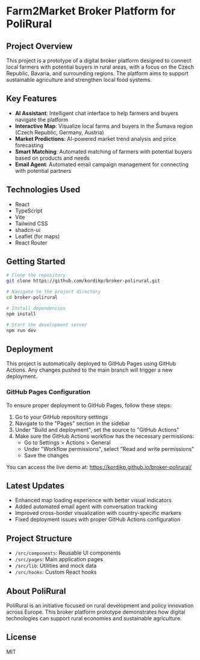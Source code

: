 # Farm2Market Broker Platform for PoliRural

## Project Overview

This project is a prototype of a digital broker platform designed to connect local farmers with potential buyers in rural areas, with a focus on the Czech Republic, Bavaria, and surrounding regions. The platform aims to support sustainable agriculture and strengthen local food systems.

## Key Features

- **AI Assistant**: Intelligent chat interface to help farmers and buyers navigate the platform
- **Interactive Map**: Visualize local farms and buyers in the Šumava region (Czech Republic, Germany, Austria)
- **Market Predictions**: AI-powered market trend analysis and price forecasting
- **Smart Matching**: Automated matching of farmers with potential buyers based on products and needs
- **Email Agent**: Automated email campaign management for connecting with potential partners

## Technologies Used

- React
- TypeScript
- Vite
- Tailwind CSS
- shadcn-ui
- Leaflet (for maps)
- React Router

## Getting Started

```sh
# Clone the repository
git clone https://github.com/kordikp/broker-polirural.git

# Navigate to the project directory
cd broker-polirural

# Install dependencies
npm install

# Start the development server
npm run dev
```

## Deployment

This project is automatically deployed to GitHub Pages using GitHub Actions. Any changes pushed to the main branch will trigger a new deployment.

### GitHub Pages Configuration

To ensure proper deployment to GitHub Pages, follow these steps:

1. Go to your GitHub repository settings
2. Navigate to the "Pages" section in the sidebar
3. Under "Build and deployment", set the source to "GitHub Actions"
4. Make sure the GitHub Actions workflow has the necessary permissions:
   - Go to Settings > Actions > General
   - Under "Workflow permissions", select "Read and write permissions"
   - Save the changes

You can access the live demo at: https://kordikp.github.io/broker-polirural/

## Latest Updates

- Enhanced map loading experience with better visual indicators
- Added automated email agent with conversation tracking
- Improved cross-border visualization with country-specific markers
- Fixed deployment issues with proper GitHub Actions configuration

## Project Structure

- `/src/components`: Reusable UI components
- `/src/pages`: Main application pages
- `/src/lib`: Utilities and mock data
- `/src/hooks`: Custom React hooks

## About PoliRural

PoliRural is an initiative focused on rural development and policy innovation across Europe. This broker platform prototype demonstrates how digital technologies can support rural economies and sustainable agriculture.

## License

MIT
